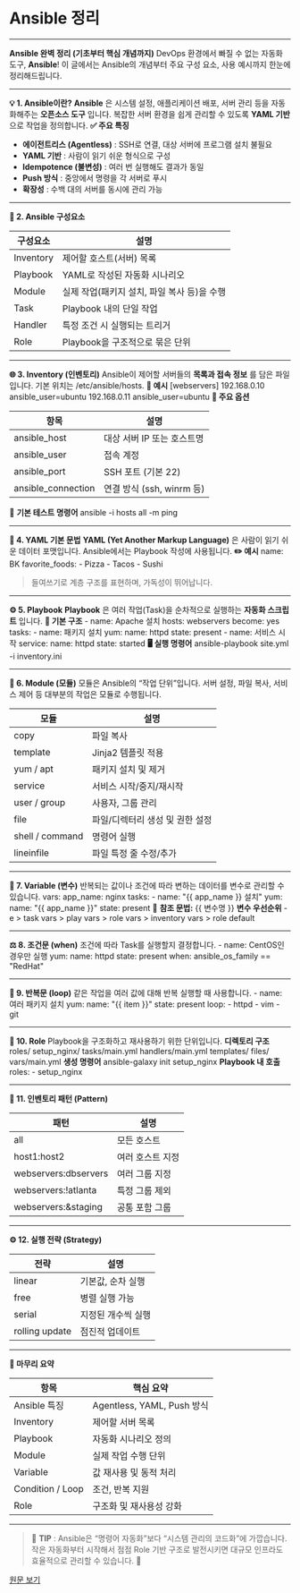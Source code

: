 # Ansible 정리

---

**Ansible 완벽 정리 (기초부터 핵심 개념까지)**
DevOps 환경에서 빠질 수 없는 자동화 도구, **Ansible**!
이 글에서는 Ansible의 개념부터 주요 구성 요소, 사용 예시까지 한눈에 정리해드립니다.

---

**💡 1. Ansible이란?**
**Ansible** 은 시스템 설정, 애플리케이션 배포, 서버 관리 등을 자동화해주는 **오픈소스 도구** 입니다.
복잡한 서버 환경을 쉽게 관리할 수 있도록 **YAML 기반** 으로 작업을 정의합니다.
**✅ 주요 특징**
  * **에이전트리스 (Agentless)** : SSH로 연결, 대상 서버에 프로그램 설치 불필요
  * **YAML 기반** : 사람이 읽기 쉬운 형식으로 구성
  * **Idempotence (불변성)** : 여러 번 실행해도 결과가 동일
  * **Push 방식** : 중앙에서 명령을 각 서버로 푸시
  * **확장성** : 수백 대의 서버를 동시에 관리 가능

---

**🧩 2. Ansible 구성요소**

| 구성요소      | 설명                         |
| --------- | -------------------------- |
| Inventory | 제어할 호스트(서버) 목록             |
| Playbook  | YAML로 작성된 자동화 시나리오         |
| Module    | 실제 작업(패키지 설치, 파일 복사 등)을 수행 |
| Task      | Playbook 내의 단일 작업          |
| Handler   | 특정 조건 시 실행되는 트리거           |
| Role      | Playbook을 구조적으로 묶은 단위      |

---

**🌐 3. Inventory (인벤토리)**
Ansible이 제어할 서버들의 **목록과 접속 정보** 를 담은 파일입니다.
기본 위치는 /etc/ansible/hosts.
**📂 예시**
[webservers] 192.168.0.10 ansible_user=ubuntu 192.168.0.11 ansible_user=ubuntu 
**🔧 주요 옵션**

| 항목                 | 설명                   |
| ------------------ | -------------------- |
| ansible_host       | 대상 서버 IP 또는 호스트명     |
| ansible_user       | 접속 계정                |
| ansible_port       | SSH 포트 (기본 22)       |
| ansible_connection | 연결 방식 (ssh, winrm 등) |

 
📘 **기본 테스트 명령어**
ansible -i hosts all -m ping

---

**📜 4. YAML 기본 문법**
**YAML (Yet Another Markup Language)** 은 사람이 읽기 쉬운 데이터 포맷입니다.
Ansible에서는 Playbook 작성에 사용됩니다.
**✏️ 예시**
name: BK favorite_foods: - Pizza - Tacos - Sushi
> 들여쓰기로 계층 구조를 표현하며, 가독성이 뛰어납니다.

---

**⚙️ 5. Playbook**
**Playbook** 은 여러 작업(Task)을 순차적으로 실행하는 **자동화 스크립트** 입니다.
**🔧 기본 구조**
\- name: Apache 설치 hosts: webservers become: yes tasks: - name: 패키지 설치 yum: name: httpd state: present - name: 서비스 시작 service: name: httpd state: started
**🖥️ 실행 명령어**
ansible-playbook site.yml -i inventory.ini

---

**🧱 6. Module (모듈)**
모듈은 Ansible의 “작업 단위”입니다.
서버 설정, 파일 복사, 서비스 제어 등 대부분의 작업은 모듈로 수행됩니다.

| 모듈              | 설명                 |
| --------------- | ------------------ |
| copy            | 파일 복사              |
| template        | Jinja2 템플릿 적용      |
| yum / apt       | 패키지 설치 및 제거        |
| service         | 서비스 시작/중지/재시작      |
| user / group    | 사용자, 그룹 관리         |
| file            | 파일/디렉터리 생성 및 권한 설정 |
| shell / command | 명령어 실행             |
| lineinfile      | 파일 특정 줄 수정/추가      |

---

**🧮 7. Variable (변수)**
반복되는 값이나 조건에 따라 변하는 데이터를 변수로 관리할 수 있습니다.
vars: app_name: nginx tasks: - name: "{{ app_name }} 설치" yum: name: "{{ app_name }}" state: present
📌 **참조 문법:** {{ 변수명 }}
**변수 우선순위**
-e > task vars > play vars > role vars > inventory vars > role default

---

**⚖️ 8. 조건문 (when)**
조건에 따라 Task를 실행할지 결정합니다.
\- name: CentOS인 경우만 실행 yum: name: httpd state: present when: ansible_os_family == "RedHat"

---

**🔁 9. 반복문 (loop)**
같은 작업을 여러 값에 대해 반복 실행할 때 사용합니다.
\- name: 여러 패키지 설치 yum: name: "{{ item }}" state: present loop: - httpd - vim - git

---

**🧩 10. Role**
Playbook을 구조화하고 재사용하기 위한 단위입니다.
**디렉토리 구조**
roles/ setup_nginx/ tasks/main.yml handlers/main.yml templates/ files/ vars/main.yml 
**생성 명령어**
ansible-galaxy init setup_nginx 
**Playbook 내 호출**
roles: - setup_nginx

---

**📘 11. 인벤토리 패턴 (Pattern)**

| 패턴                   | 설명        |
| -------------------- | --------- |
| all                  | 모든 호스트    |
| host1:host2          | 여러 호스트 지정 |
| webservers:dbservers | 여러 그룹 지정  |
| webservers:!atlanta  | 특정 그룹 제외  |
| webservers:&staging  | 공통 포함 그룹  |

---

**⚙️ 12. 실행 전략 (Strategy)**

| 전략             | 설명         |
| -------------- | ---------- |
| linear         | 기본값, 순차 실행 |
| free           | 병렬 실행 가능   |
| serial         | 지정된 개수씩 실행 |
| rolling update | 점진적 업데이트   |

---

**🏁 마무리 요약**

| 항목               | 핵심 요약                    |
| ---------------- | ------------------------ |
| Ansible 특징       | Agentless, YAML, Push 방식 |
| Inventory        | 제어할 서버 목록                |
| Playbook         | 자동화 시나리오 정의              |
| Module           | 실제 작업 수행 단위              |
| Variable         | 값 재사용 및 동적 처리            |
| Condition / Loop | 조건, 반복 지원                |
| Role             | 구조화 및 재사용성 강화            |

---

> 💬 **TIP** :
> Ansible은 “명령어 자동화”보다 “시스템 관리의 코드화”에 가깝습니다.
> 작은 자동화부터 시작해서 점점 Role 기반 구조로 발전시키면
> 대규모 인프라도 효율적으로 관리할 수 있습니다. 🚀
**​**

[원문 보기](https://blog.naver.com/choidz_/224059741734?fromRss=true&trackingCode=rss)
